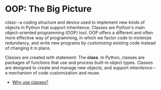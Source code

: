 # OOP: The Big Picture

*class*--a coding structure and device used to implement new kinds of objects in Python that support inheritence. Classes are Python's main object-oriented programming (OOP) tool. OOP offers a different and often more effective way of programming, in which we factor code to minimize redundancy, and write new programs by *customizing* existing code instead of changing it in place.

Classes are created with statement: The **class**. In Python, classes are packages of functions that use and process built-in object types. Classes are designed to create and manage new objects, and support *inheritence*--a mechanism of code customization and reuse.

- [Why use classes?](why-use-classes.md)